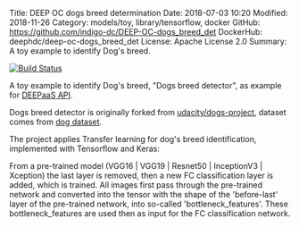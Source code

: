 Title: DEEP OC dogs breed determination
Date: 2018-07-03 10:20
Modified: 2018-11-26
Category: models/toy, library/tensorflow, docker
GitHub: https://github.com/indigo-dc/DEEP-OC-dogs_breed_det
DockerHub: deephdc/deep-oc-dogs_breed_det
License: Apache License 2.0
Summary: A toy example to identify Dog's breed.

[![Build Status](https://jenkins.indigo-datacloud.eu:8080/buildStatus/icon?job=Pipeline-as-code/DEEP-OC-org/dogs_breed_det/master)](https://jenkins.indigo-datacloud.eu:8080/job/Pipeline-as-code/job/DEEP-OC-org/job/dogs_breed_det/job/master/)

A toy example to identify Dog's breed, "Dogs breed detector", as example for [DEEPaaS API](https://github.com/indigo-dc/DEEPaaS).

Dogs breed detector is originally forked from [udacity/dogs-project](https://github.com/udacity/dog-project), dataset comes from [dog dataset](https://s3-us-west-1.amazonaws.com/udacity-aind/dog-project/dogImages.zip).

The project applies Transfer learning for dog's breed identification, implemented with Tensorflow and Keras:

From a pre-trained model (VGG16 | VGG19 | Resnet50 | InceptionV3 | Xception) the last layer is removed, then a new FC classification layer is added, which is trained. All images first pass through the pre-trained network and converted into the tensor with the shape of the 'before-last' layer of the pre-trained network, into so-called 'bottleneck_features'. These bottleneck_features are used then as input for the FC classification network.
